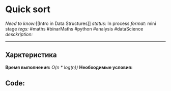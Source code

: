 # Quick sort
*Need to know:*[[Intro in Data Structures]]
*status:* In process
*format:* mini stage
*tegs:* #maths #binarMaths #python #analysis #dataScience 
*desckription:*

---
## Харктеристика
**Время выполнения:** *O(n \* log(n))*
**Необходимые условия:** 

## Code: